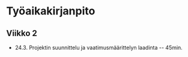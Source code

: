 # Työaikakirjanpito

## Viikko 2
 - 24.3. Projektin suunnittelu ja vaatimusmäärittelyn laadinta -- 45min.
